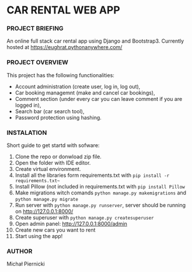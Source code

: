 # CAR RENTAL WEB APP

### PROJECT BRIEFING

An online full stack car rental app using Django and Bootstrap3. Currently hosted at https://eughrat.pythonanywhere.com/

### PROJECT OVERVIEW

This project has the following functionalities:

* Account administration (create user, log in, log out),
* Car booking managemnt (make and cancel car bookings),
* Comment section (under every car you can leave comment if you are logged in),
* Search bar (car search tool),
* Password protection using hashing.

### INSTALATION

Short guide to get startd with sofware:

1. Clone the repo or donwload zip file.
2. Open the folder with IDE editor.
3. Create virtual environment.
4. Install all the libraries form requirements.txt with `pip install -r requirements.txt~`
5. Install Pillow (not included in requirements.txt with `pip install Pillow`
6. Make migrations witch comands `python manage.py makemigrations` and `python manage.py migrate`
7. Run server with `python manage.py runserver`, server should be running on http://127.0.0.1:8000/
8. Create superuser with `python manage.py createsuperuser`    
9. Open admin panel: http://127.0.0.1:8000/admin
10. Create new cars you want to rent
11. Start using the app!


### AUTHOR

Michał Piernicki 

